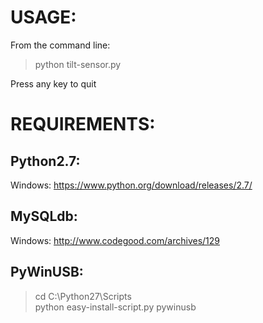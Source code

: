 USAGE:
=====

From the command line: 

> python tilt-sensor.py

Press any key to quit

REQUIREMENTS:
============

Python2.7: 
----------

Windows: https://www.python.org/download/releases/2.7/

MySQLdb: 
--------

Windows: http://www.codegood.com/archives/129

PyWinUSB:
---------

> cd C:\Python27\Scripts\
> python easy-install-script.py pywinusb